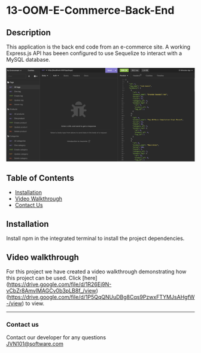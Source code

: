 # 13-OOM-E-Commerce-Back-End

## Description
This application is the back end code from an e-commerce site. A working Express.js API has beeen configured to use Sequelize to interact with a MySQL database.

![Image](/Images/Insomnia.png) 

## Table of Contents 

* [Installation](#installation)
* [Video Walkthrough](#video-walkthrough)
* [Contact Us](#contact-us)

## Installation
Install npm in the integrated terminal to install the project dependencies.

## Video walkthrough

For this project we have created a video walkthrough demonstrating how this project can be used. Click [here] (https://drive.google.com/file/d/1R26Ej9N-vCbZr8AmvlMAGCv0b3pLB8f_/view)(https://drive.google.com/file/d/1P5QqQNUuDBg8Cqs9PzwxFTYMJsAHgfW-/view) to view.

***
### Contact us
Contact our developer for any questions <br />
<JVN101@software.com>
